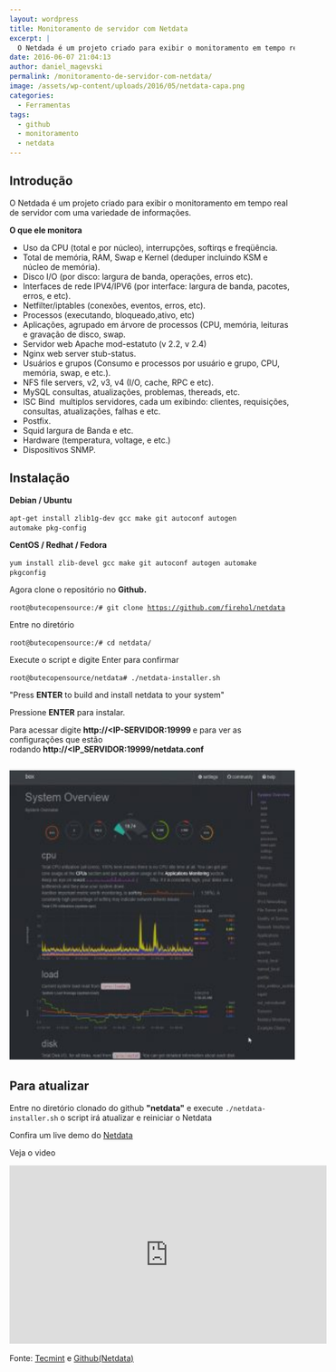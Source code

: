 ```yaml
---
layout: wordpress
title: Monitoramento de servidor com Netdata
excerpt: |
  O Netdada é um projeto criado para exibir o monitoramento em tempo real de servidor com uma variedade de informações.
date: 2016-06-07 21:04:13
author: daniel_magevski
permalink: /monitoramento-de-servidor-com-netdata/
image: /assets/wp-content/uploads/2016/05/netdata-capa.png
categories:
  - Ferramentas
tags:
  - github
  - monitoramento
  - netdata
---
```


<h2>Introdução</h2>
O Netdada é um projeto criado para exibir o monitoramento em tempo real de servidor com uma variedade de informações.

<strong>O que ele monitora</strong>
<ul>
 	<li>Uso da CPU (total e por núcleo), interrupções, softirqs e freqüência.</li>
 	<li>Total de memória, RAM, Swap e Kernel (deduper incluindo KSM e núcleo de memória).</li>
 	<li>Disco I/O (por disco: largura de banda, operações, erros etc).</li>
 	<li>Interfaces de rede IPV4/IPV6 (por interface: largura de banda, pacotes, erros, e etc).</li>
 	<li>Netfilter/iptables (conexões, eventos, erros, etc).</li>
 	<li>Processos (executando, bloqueado,ativo, etc)</li>
 	<li>Aplicações, agrupado em árvore de processos (CPU, memória, leituras e gravação de disco, swap.</li>
 	<li>Servidor web Apache mod-estatuto (v 2.2, v 2.4)</li>
 	<li>Nginx web server stub-status.</li>
 	<li>Usuários e grupos (Consumo e processos por usuário e grupo, CPU, memória, swap, e etc.).</li>
 	<li>NFS file servers, v2, v3, v4 (I/O, cache, RPC e etc).</li>
 	<li>MySQL consultas, atualizações, problemas, thereads, etc.</li>
 	<li>ISC Bind  multiplos servidores, cada um exibindo: clientes, requisições, consultas, atualizações, falhas e etc.</li>
 	<li>Postfix.</li>
 	<li>Squid largura de Banda e etc.</li>
 	<li>Hardware (temperatura, voltage, e etc.)</li>
 	<li>Dispositivos SNMP.</li>
</ul>
<h2>Instalação</h2>
<strong>Debian / Ubuntu</strong>

<code>apt-get install zlib1g-dev gcc make git autoconf autogen automake pkg-config</code>

<strong>CentOS / Redhat / Fedora</strong>

<code>yum install zlib-devel gcc make git autoconf autogen automake pkgconfig</code>

Agora clone o repositório no <strong>Github.</strong>

<code>root@butecopensource:/# git clone https://github.com/firehol/netdata</code>

Entre no diretório

<code>root@butecopensource:/# cd netdata/</code>

Execute o script e digite Enter para confirmar

<code>root@butecopensource/netdata# ./netdata-installer.sh</code>

"Press <strong>ENTER</strong> to build and install netdata to your system"

Pressione <strong>ENTER</strong> para instalar.

Para acessar digite <strong>http://&lt;IP-SERVIDOR:19999 </strong>e para ver as configurações que estão rodando <strong>http://&lt;IP_SERVIDOR:19999/netdata.conf</strong>
<h2><a href="/assets/wp-content/uploads/2016/05/netdata.jpg"><img class="alignnone wp-image-5340" src="/assets/wp-content/uploads/2016/05/netdata-300x281.jpg" alt="netdata" width="546" height="511" /></a></h2>
<h2>Para atualizar</h2>
Entre no diretório clonado do github <strong>"netdata"</strong> e execute <code>./netdata-installer.sh</code> o script irá atualizar e reiniciar o Netdata

Confira um live demo do <a href="http://netdata.firehol.org" target="_blank">Netdata</a>

Veja o video

<iframe width="560" height="315" src="https://www.youtube.com/watch?v=QIZXS8A4BvI" frameborder="0" allowfullscreen></iframe>

Fonte: <a href="http://www.tecmint.com/netdata-real-time-linux-performance-network-monitoring-tool/" target="_blank">Tecmint</a> e <a href="https://github.com/firehol/netdata/" target="_blank">Github(Netdata)</a>